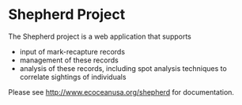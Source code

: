 # Shepherd Project #

The Shepherd project is a web application that supports 

* input of mark-recapture records
* management of these records
* analysis of these records, including spot analysis techniques to correlate sightings of individuals 

Please see http://www.ecoceanusa.org/shepherd for documentation.